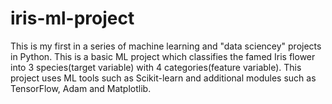 # iris-ml-project
This is my first in a series of machine learning and "data sciencey" projects in Python. This is a basic ML project which classifies the famed Iris flower into 3 species(target variable) with 4 categories(feature variable). This project uses ML tools such as Scikit-learn and additional modules such as TensorFlow, Adam and Matplotlib. 
